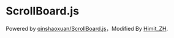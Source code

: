 # ScrollBoard.js

Powered by [qinshaoxuan/ScrollBoard.js](https://gitee.com/link?target=https%3A%2F%2Fgithub.com%2Fqinshaoxuan%2FScrollBoard.js)，Modified By [Himit_ZH](https://gitee.com/link?target=https%3A%2F%2Fgithub.com%2FHimit_ZH).